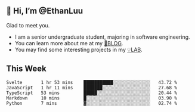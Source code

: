 ## 👋 Hi, I’m @EthanLuu

Glad to meet you.

- I am a senior undergraduate student, majoring in software engineering.
- You can learn more about me at my [📝BLOG](https://blog.ethanloo.cn).
- You may find some interesting projects in my [💡LAB](https://lab.ethanloo.cn).

## This Week
<!--START_SECTION:waka-->
```text
Svelte       1 hr 53 mins    ███████████░░░░░░░░░░░░░░   43.72 % 
JavaScript   1 hr 11 mins    ███████░░░░░░░░░░░░░░░░░░   27.68 % 
TypeScript   53 mins         █████░░░░░░░░░░░░░░░░░░░░   20.44 % 
Markdown     10 mins         █░░░░░░░░░░░░░░░░░░░░░░░░   03.90 % 
Python       7 mins          ▓░░░░░░░░░░░░░░░░░░░░░░░░   02.74 % 
```
<!--END_SECTION:waka-->
